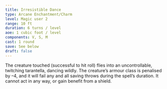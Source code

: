 ```yaml
---
title: Irresistible Dance
type: Arcane Enchantment/Charm
level: Magic user 2
range: 10 ft
duration: 6 turns / level
aoe: 1 cubic foot / level
components: V, S, M
cast: 1 round
save: See below
draft: false
---
```


The creature touched (successful to hit roll) flies into an uncontrollable, twitching tarantella, dancing wildly. The creature’s armour class is penalised by –4, and it will fail any and all saving throws during the spell’s duration. It cannot act in any way, or gain benefit from a shield.